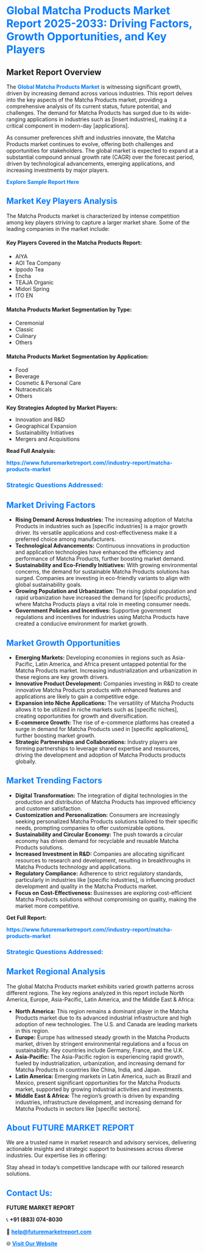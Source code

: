 <h1 style="color: #007BFF;">Global Matcha Products Market Report 2025-2033: Driving Factors, Growth Opportunities, and Key Players</h1>

<section id="overview">
<h2>Market Report Overview</h2>
<p>The <a href="https://www.futuremarketreport.com//industry-report/matcha-products-market" style="color: #007BFF; text-decoration: none;"><strong>Global Matcha Products Market</strong></a> is witnessing significant growth, driven by increasing demand across various industries. This report delves into the key aspects of the Matcha Products market, providing a comprehensive analysis of its current status, future potential, and challenges. The demand for Matcha Products has surged due to its wide-ranging applications in industries such as [insert industries], making it a critical component in modern-day [applications].</p>
<p>As consumer preferences shift and industries innovate, the Matcha Products market continues to evolve, offering both challenges and opportunities for stakeholders. The global market is expected to expand at a substantial compound annual growth rate (CAGR) over the forecast period, driven by technological advancements, emerging applications, and increasing investments by major players.</p>
</section>

<section id="overview">
<p><a href="https://www.futuremarketreport.com//request-sample/reportId=63621" style="color: #007BFF; text-decoration: none;"><strong>Explore Sample Report Here</strong></a></p>
</section>

<section id="key-players">
<h2 style="color: #007BFF;">Market Key Players Analysis</h2>
<p>The Matcha Products market is characterized by intense competition among key players striving to capture a larger market share. Some of the leading companies in the market include:</p>
<h4>Key Players Covered in the Matcha Products Report:</h4>
<ul><li>AIYA</li><li>AOI Tea Company</li><li>Ippodo Tea</li><li>Encha</li><li>TEAJA Organic</li><li>Midori Spring</li><li>ITO EN</li></ul>
<h4>Matcha Products Market Segmentation by Type:</h4>
<ul><li>Ceremonial</li><li>Classic</li><li>Culinary</li><li>Others</li></ul>

<h4>Matcha Products Market Segmentation by Application:</h4>
<ul><li>Food</li><li>Beverage</li><li>Cosmetic &amp; Personal Care</li><li>Nutraceuticals</li><li>Others</li></ul>
<p><strong>Key Strategies Adopted by Market Players:</strong></p>
<ul>
<li>Innovation and R&D</li>
<li>Geographical Expansion</li>
<li>Sustainability Initiatives</li>
<li>Mergers and Acquisitions</li>
</ul>
</section>

<section>
<p><strong>Read Full Analysis: </strong></p><a href="https://www.futuremarketreport.com//industry-report/matcha-products-market" style="color: #007BFF; text-decoration: none;"><strong>https://www.futuremarketreport.com//industry-report/matcha-products-market</strong></a>
<h3 style="color: #007BFF;">Strategic Questions Addressed:</h3>
</section>

<section id="driving-factors">
<h2 style="color: #007BFF;">Market Driving Factors</h2>
<ul>
<li><strong>Rising Demand Across Industries:</strong> The increasing adoption of Matcha Products in industries such as [specific industries] is a major growth driver. Its versatile applications and cost-effectiveness make it a preferred choice among manufacturers.</li>
<li><strong>Technological Advancements:</strong> Continuous innovations in production and application technologies have enhanced the efficiency and performance of Matcha Products, further boosting market demand.</li>
<li><strong>Sustainability and Eco-Friendly Initiatives:</strong> With growing environmental concerns, the demand for sustainable Matcha Products solutions has surged. Companies are investing in eco-friendly variants to align with global sustainability goals.</li>
<li><strong>Growing Population and Urbanization:</strong> The rising global population and rapid urbanization have increased the demand for [specific products], where Matcha Products plays a vital role in meeting consumer needs.</li>
<li><strong>Government Policies and Incentives:</strong> Supportive government regulations and incentives for industries using Matcha Products have created a conducive environment for market growth.</li>
</ul>
</section>

<section id="growth-opportunities">
<h2 style="color: #007BFF;">Market Growth Opportunities</h2>
<ul>
<li><strong>Emerging Markets:</strong> Developing economies in regions such as Asia-Pacific, Latin America, and Africa present untapped potential for the Matcha Products market. Increasing industrialization and urbanization in these regions are key growth drivers.</li>
<li><strong>Innovative Product Development:</strong> Companies investing in R&D to create innovative Matcha Products products with enhanced features and applications are likely to gain a competitive edge.</li>
<li><strong>Expansion into Niche Applications:</strong> The versatility of Matcha Products allows it to be utilized in niche markets such as [specific niches], creating opportunities for growth and diversification.</li>
<li><strong>E-commerce Growth:</strong> The rise of e-commerce platforms has created a surge in demand for Matcha Products used in [specific applications], further boosting market growth.</li>
<li><strong>Strategic Partnerships and Collaborations:</strong> Industry players are forming partnerships to leverage shared expertise and resources, driving the development and adoption of Matcha Products products globally.</li>
</ul>
</section>

<section id="trending-factors">
<h2 style="color: #007BFF;">Market Trending Factors</h2>
<ul>
<li><strong>Digital Transformation:</strong> The integration of digital technologies in the production and distribution of Matcha Products has improved efficiency and customer satisfaction.</li>
<li><strong>Customization and Personalization:</strong> Consumers are increasingly seeking personalized Matcha Products solutions tailored to their specific needs, prompting companies to offer customizable options.</li>
<li><strong>Sustainability and Circular Economy:</strong> The push towards a circular economy has driven demand for recyclable and reusable Matcha Products solutions.</li>
<li><strong>Increased Investment in R&D:</strong> Companies are allocating significant resources to research and development, resulting in breakthroughs in Matcha Products technology and applications.</li>
<li><strong>Regulatory Compliance:</strong> Adherence to strict regulatory standards, particularly in industries like [specific industries], is influencing product development and quality in the Matcha Products market.</li>
<li><strong>Focus on Cost-Effectiveness:</strong> Businesses are exploring cost-efficient Matcha Products solutions without compromising on quality, making the market more competitive.</li>
</ul>
</section>

<section>
<p><strong>Get Full Report: </strong></p><a href="https://www.futuremarketreport.com//industry-report/matcha-products-market" style="color: #007BFF; text-decoration: none;"><strong>https://www.futuremarketreport.com//industry-report/matcha-products-market</strong></a>
<h3 style="color: #007BFF;">Strategic Questions Addressed:</h3>
</section>


<section id="regional-analysis">
<h2 style="color: #007BFF;">Market Regional Analysis</h2>
<p>The global Matcha Products market exhibits varied growth patterns across different regions. The key regions analyzed in this report include North America, Europe, Asia-Pacific, Latin America, and the Middle East & Africa:</p>
<ul>
<li><strong>North America:</strong> This region remains a dominant player in the Matcha Products market due to its advanced industrial infrastructure and high adoption of new technologies. The U.S. and Canada are leading markets in this region.</li>
<li><strong>Europe:</strong> Europe has witnessed steady growth in the Matcha Products market, driven by stringent environmental regulations and a focus on sustainability. Key countries include Germany, France, and the U.K.</li>
<li><strong>Asia-Pacific:</strong> The Asia-Pacific region is experiencing rapid growth, fueled by industrialization, urbanization, and increasing demand for Matcha Products in countries like China, India, and Japan.</li>
<li><strong>Latin America:</strong> Emerging markets in Latin America, such as Brazil and Mexico, present significant opportunities for the Matcha Products market, supported by growing industrial activities and investments.</li>
<li><strong>Middle East & Africa:</strong> The region’s growth is driven by expanding industries, infrastructure development, and increasing demand for Matcha Products in sectors like [specific sectors].</li>
</ul>
</section>

<footer>
<h2 style="color: #007BFF;">About FUTURE MARKET REPORT</h2>
<p>We are a trusted name in market research and advisory services, delivering actionable insights and strategic support to businesses across diverse industries. Our expertise lies in offering:</p>

<p>Stay ahead in today’s competitive landscape with our tailored research solutions.</p>

<h2 style="color: #007BFF;">Contact Us:</h2>
<p><strong>FUTURE MARKET REPORT</strong></p>
<p>📞 <strong>+91 (883) 074-8030</strong></p>
<p>📧 <strong><a href="mailto:help@futuremarketreport.com" style="color: #007BFF;">help@futuremarketreport.com</a></strong></p>
<p>🌐 <strong><a href="https://www.futuremarketreport.com/" style="color: #007BFF;">Visit Our Website</a></strong></p>
</footer>